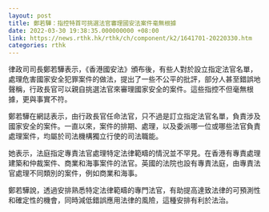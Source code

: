 ```yaml
---
layout: post
title: 鄭若驊：指控特首可挑選法官審理國安法案件毫無根據
date: 2022-03-30 19:38:35.000000000 +08:00
link: https://news.rthk.hk/rthk/ch/component/k2/1641701-20220330.htm
categories: rthk
---
```


律政司司長鄭若驊表示，《香港國安法》頒布後，有些人對於設立指定法官名單，處理危害國家安全犯罪案件的做法，提出了一些不公平的批評，部分人甚至錯誤地聲稱，行政長官可以親自挑選法官來審理國家安全的案件。這些指控不但毫無根據，更與事實不符。

鄭若驊在網誌表示，由行政長官任命法官，只不過是訂立指定法官名單，負責涉及國家安全的案件。一直以來，案件的排期、處理，以及委派哪一位或哪些法官負責處理案件，均屬於司法機構獨立行使的司法職能。

她表示，法庭指定專責法官處理特定法律範疇的情況並不罕見。在香港有專責處理建築和仲裁案件、商業和海事案件的法官。英國的法院也設有專責法庭，由專責法官處理不同類別的案件，例如商業和海事。

鄭若驊說，透過安排熟悉特定法律範疇的專門法官，有助提高達致法律的可預測性和確定性的機會，同時減低錯誤應用法律的風險，這種安排有利於法治。
